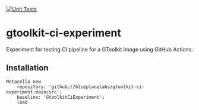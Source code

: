 [![Unit Tests](https://github.com/blueplanelabs/gtoolkit-ci-experiment/actions/workflows/unit-tetsts.yml/badge.svg)](https://github.com/blueplanelabs/gtoolkit-ci-experiment/actions/workflows/unit-tetsts.yml)

# gtoolkit-ci-experiment
Experiment for testing CI pipeline for a GToolkit image using GitHub Actions.

## Installation

```
Metacello new
	repository: 'github://blueplanelabs/gtoolkit-ci-experiment:main/src';
	baseline: 'GtoolkitCiExperiment';
	load
```

